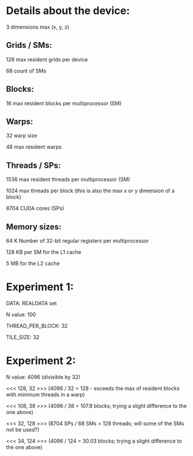 # Details about the device:
3 dimensions max (x, y, z)

## Grids / SMs:
128 max resident grids per device

68 count of SMs

## Blocks:
16 max resident blocks per multiprocessor (SM)

## Warps:
32 warp size

48 max resident warps

## Threads / SPs:
1536 max resident threads per multiprocessor (SM)

1024 max threads per block (this is also the max x or y dimension of a block)

8704 CUDA cores (SPs)

## Memory sizes:
64 K Number of 32-bit regular registers per multiprocessor

128 KB per SM for the L1 cache

5 MB for the L2 cache


# Experiment 1:

DATA: REALDATA set

N value: 100

THREAD_PER_BLOCK: 32

TILE_SIZE: 32


# Experiment 2:

N value: 4096 (divisible by 32)

<<< 128, 32 >>> (4096 / 32 = 128 - exceeds the max of resident blocks with minimum threads in a warp) 

<<< 108, 38 >>> (4096 / 38 = 107.8 blocks; trying a slight difference to the one above) 

<<< 32, 128 >>> (8704 SPs / 68 SMs = 128 threads; will some of the SMs not be used?) 

<<< 34, 124 >>> (4096 / 124 = 30.03 blocks; trying a slight difference to the one above)

